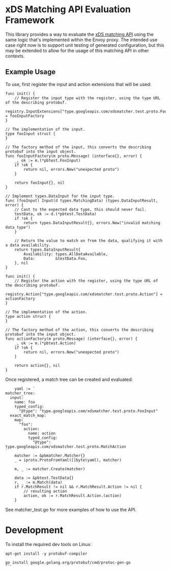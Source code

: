 # xDS Matching API Evaluation Framework

This library provides a way to evaluate the
[xDS matching API](https://www.envoyproxy.io/docs/envoy/latest/intro/arch_overview/advanced/matching/matching_api)
using the same logic that's implemented within the Envoy proxy. The intended use case right now is 
to support unit testing of generated configuration, but this may be extended to allow for the usage
of this matching API in other contexts.

## Example Usage

To use, first register the input and action extensions that will be used:

```golang
func init() {
	// Register the input type with the register, using the type URL of the describing protobuf.
	registry.InputExtensions["type.googleapis.com/xdsmatcher.test.proto.FooInput"] = fooInputFactory
}

// The implementation of the input.
type fooInput struct {
}

// The factory method of the input, this converts the describing protobuf into the input object.
func fooInputFactory(m proto.Message) (interface{}, error) {
	_, ok := m.(*pbtest.FooInput)
	if !ok {
		return nil, errors.New("unexpected proto")
	}

	return fooInput{}, nil
}

// Implement types.DataInput for the input type.
func (fooInput) Input(d types.MatchingData) (types.DataInputResult, error) {
	// Cast to the expected data type, this should never fail.
	testData, ok := d.(*pbtest.TestData)
	if !ok {
		return types.DataInputResult{}, errors.New("invalid matching data type")
	}

	// Return the value to match on from the data, qualifying it with a data availability.
	return types.DataInputResult{
		Availability: types.AllDataAvailable,
		Data:         &testData.Foo,
	}, nil
}
```

```golang
func init() {
	// Register the action with the register, using the type URL of the describing protobuf.
	registry.Action["type.googleapis.com/xdsmatcher.test.proto.Action"] = actionFactory
}

// The implementation of the action.
type action struct {
}

// The factory method of the action, this converts the describing protobuf into the input object.
func actionFactory(m proto.Message) (interface{}, error) {
	_, ok := m.(*pbtest.Action)
	if !ok {
		return nil, errors.New("unexpected proto")
	}

	return action{}, nil
}
```

Once registered, a match tree can be created and evaluated:

```golang
	yaml := `
matcher_tree:
  input:
    name: foo
    typed_config:
      "@type": "type.googleapis.com/xdsmatcher.test.proto.FooInput"
  exact_match_map:
    map:
      "foo":
        action:
          name: action
          typed_config:
            "@type": type.googleapis.com/xdsmatcher.test.proto.MatchAction
`
	matcher := &pbmatcher.Matcher{}
	_ = iproto.ProtoFromYaml([]byte(yaml), matcher)

	m, _ := matcher.Create(matcher)
	
	data := &pbtest.TestData{}
	r, _ := m.Match(data)
	if r.MatchResult != nil && r.MatchResult.Action != nil {
		// resulting action
		action, ok := r.MatchResult.Action.(action)
	}
```

See matcher_test.go for more examples of how to use the API.

# Development
To install the required dev tools on Linux:

````
apt-get install -y protobuf-compiler

go install google.golang.org/protobuf/cmd/protoc-gen-go
```
